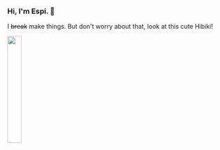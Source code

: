 ### Hi, I'm Espi. 👋
I ~~break~~ make things. But don't worry about that, look at this cute Hibiki!

<img src="https://i.imgur.com/4pUsEbX.jpg" width="25%" height="25%">
